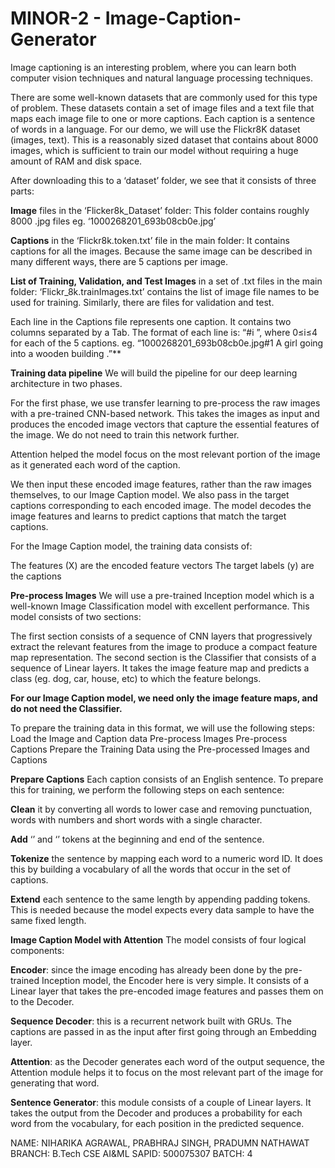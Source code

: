 # MINOR-2 - Image-Caption-Generator

Image captioning is an interesting problem, where you can learn both computer vision techniques and natural language processing techniques.

There are some well-known datasets that are commonly used for this type of problem. These datasets contain a set of image files and a text file that maps each image file to one or more captions. Each caption is a sentence of words in a language.
For our demo, we will use the Flickr8K dataset (images, text). This is a reasonably sized dataset that contains about 8000 images, which is sufficient to train our model without requiring a huge amount of RAM and disk space.

After downloading this to a ‘dataset’ folder, we see that it consists of three parts:

   **Image** files in the ‘Flicker8k_Dataset’ folder: This folder contains roughly 8000 .jpg files eg. ‘1000268201_693b08cb0e.jpg’
    
   **Captions** in the ‘Flickr8k.token.txt’ file in the main folder: It contains captions for all the images. Because the same image can be described in many different ways, there are 5 captions per image.

   **List of Training, Validation, and Test Images**   in a set of .txt files in the main folder: ‘Flickr_8k.trainImages.txt’ contains the list of image file names to be used for training. Similarly, there are files for validation and test.

Each line in the Captions file represents one caption. It contains two columns separated by a Tab. The format of each line is:
    “<image file>#i <caption>”, where 0≤i≤4 for each of the 5 captions.
    eg. “1000268201_693b08cb0e.jpg#1 A girl going into a wooden building .”**
    
**Training data pipeline**
We will build the pipeline for our deep learning architecture in two phases.

For the first phase, we use transfer learning to pre-process the raw images with a pre-trained CNN-based network. This takes the images as input and produces the encoded image vectors that capture the essential features of the image. We do not need to train this network further.

Attention helped the model focus on the most relevant portion of the image as it generated each word of the caption.
   
We then input these encoded image features, rather than the raw images themselves, to our Image Caption model. We also pass in the target captions corresponding to each encoded image. The model decodes the image features and learns to predict captions that match the target captions.
    
    
For the Image Caption model, the training data consists of:

The features (X) are the encoded feature vectors
The target labels (y) are the captions

**Pre-process Images**
We will use a pre-trained Inception model which is a well-known Image Classification model with excellent performance. This model consists of two sections:

The first section consists of a sequence of CNN layers that progressively extract the relevant features from the image to produce a compact feature map representation.
The second section is the Classifier that consists of a sequence of Linear layers. It takes the image feature map and predicts a class (eg. dog, car, house, etc) to which the feature belongs.
  
**For our Image Caption model, we need only the image feature maps, and do not need the Classifier.**
    
To prepare the training data in this format, we will use the following steps:
    Load the Image and Caption data
    Pre-process Images
    Pre-process Captions
    Prepare the Training Data using the Pre-processed Images and Captions
    
    
**Prepare Captions**
Each caption consists of an English sentence. To prepare this for training, we perform the following steps on each sentence:

**Clean** it by converting all words to lower case and removing punctuation, words with numbers and short words with a single character.

**Add** ‘<startseq>’ and ‘<endseq>’ tokens at the beginning and end of the sentence.
    
**Tokenize** the sentence by mapping each word to a numeric word ID. It does this by building a vocabulary of all the words that occur in the set of captions.

**Extend** each sentence to the same length by appending padding tokens. This is needed because the model expects every data sample to have the same fixed length.
    
  
**Image Caption Model with Attention**
The model consists of four logical components:

**Encoder**: since the image encoding has already been done by the pre-trained Inception model, the Encoder here is very simple. It consists of a Linear layer that takes the pre-encoded image features and passes them on to the Decoder.
  
**Sequence Decoder**: this is a recurrent network built with GRUs. The captions are passed in as the input after first going through an Embedding layer.
  
**Attention**: as the Decoder generates each word of the output sequence, the Attention module helps it to focus on the most relevant part of the image for generating that word.
  
**Sentence Generator**: this module consists of a couple of Linear layers. It takes the output from the Decoder and produces a probability for each word from the vocabulary, for each position in the predicted sequence.

  
NAME: NIHARIKA AGRAWAL, PRABHRAJ SINGH, PRADUMN NATHAWAT
BRANCH: B.Tech CSE AI&ML
SAPID: 500075307
BATCH: 4

